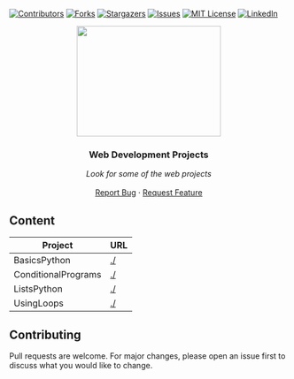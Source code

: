 [![Contributors][contributors-shield]][contributors-url]
[![Forks][forks-shield]][forks-url]
[![Stargazers][stars-shield]][stars-url]
[![Issues][issues-shield]][issues-url]
[![MIT License][license-shield]][license-url]
[![LinkedIn][linkedin-shield]][linkedin-url]


<p align="center">
  <img src="https://pngtree.com/so/vector'>vector png from pngtree.com" width="260" height="200">

  <h3 align="center">Web Development Projects</h3>

  <p align="center">
        <em>Look for some of the web projects</em>
    <br /><br />
    <a href="https://github.com/MiguelCF06/WebDevelopment_Projects/issues">Report Bug</a>
    ·
    <a href="https://github.com/MiguelCF06/WebDevelopment_Projects/issues">Request Feature</a>
  </p>
</p>


## Content

| Project  | URL |
| ------------- | ------------- |
| BasicsPython  | [./]()  |
| ConditionalPrograms  | [./]()  |
| ListsPython  | [./]()  |
| UsingLoops  |[./]()  |

## Contributing
Pull requests are welcome. For major changes, please open an issue first to discuss what you would like to change.



[contributors-shield]: https://img.shields.io/github/contributors/MiguelCF06/WebDevelopment_Projects?style=flat-square
[contributors-url]: https://github.com/MiguelCF06/WebDevelopment_Projects/graphs/contributors
[forks-shield]: https://img.shields.io/github/forks/MiguelCF06/WebDevelopment_Projects.svg?style=flat-square
[forks-url]: https://github.com/MiguelCF06/WebDevelopment_Projects/network/members
[stars-shield]: https://img.shields.io/github/stars/MiguelCF06/WebDevelopment_Projects.svg?style=flat-square
[stars-url]: https://github.com/MiguelCF06/WebDevelopment_Projects/stargazers
[issues-shield]: https://img.shields.io/github/issues/MiguelCF06/WebDevelopment_Projects?style=flat-square
[issues-url]: https://github.com/MiguelCF06/WebDevelopment_Projects/issues
[license-shield]: https://img.shields.io/github/license/MiguelCF06/WebDevelopment_Projects?style=flat-square
[license-url]: https://github.com/MiguelCF06/WebDevelopment_Projects/blob/master/LICENSE
[linkedin-shield]: https://img.shields.io/badge/-LinkedIn-black.svg?style=flat-square&logo=linkedin&colorB=555
[linkedin-url]: www.linkedin.com/in/miguel-cipamocha
